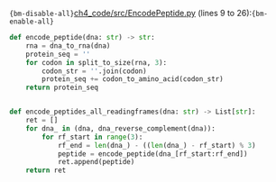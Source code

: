 `{bm-disable-all}`[ch4_code/src/EncodePeptide.py](ch4_code/src/EncodePeptide.py) (lines 9 to 26):`{bm-enable-all}`

```python
def encode_peptide(dna: str) -> str:
    rna = dna_to_rna(dna)
    protein_seq = ''
    for codon in split_to_size(rna, 3):
        codon_str = ''.join(codon)
        protein_seq += codon_to_amino_acid(codon_str)
    return protein_seq


def encode_peptides_all_readingframes(dna: str) -> List[str]:
    ret = []
    for dna_ in (dna, dna_reverse_complement(dna)):
        for rf_start in range(3):
            rf_end = len(dna_) - ((len(dna_) - rf_start) % 3)
            peptide = encode_peptide(dna_[rf_start:rf_end])
            ret.append(peptide)
    return ret
```